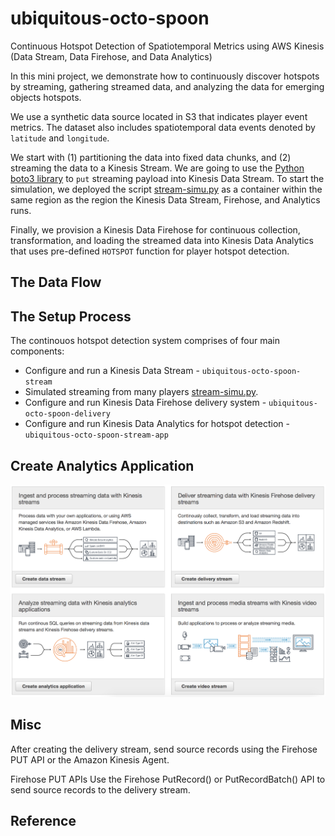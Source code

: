 # ubiquitous-octo-spoon
Continuous Hotspot Detection of Spatiotemporal Metrics using AWS Kinesis (Data Stream, Data Firehose, and Data Analytics)

In this mini project, we demonstrate how to continuously discover hotspots by streaming, gathering streamed data, and analyzing the data for emerging objects hotspots.
  
We use a synthetic data source located in S3 that indicates player event metrics. The dataset also includes spatiotemporal data events denoted by `latitude` and `longitude`. 

We start with (1) partitioning the data into fixed data chunks, and (2) streaming the data to a Kinesis Stream. We are going to use the [Python boto3 library](https://boto3.readthedocs.io/en/latest/reference/services/kinesis.html) to `put` streaming payload into Kinesis Data Stream. To start the simulation, we deployed the script [stream-simu.py](https://github.com/yahavb/ubiquitous-octo-spoon/blob/master/stream-simu.py) as a container within the same region as the region the Kinesis Data Stream, Firehose, and Analytics runs. 

Finally, we provision a Kinesis Data Firehose for continuous collection, transformation, and loading the streamed data into Kinesis Data Analytics that uses pre-defined `HOTSPOT` function for player hotspot detection. 

## The Data Flow


## The Setup Process 
The continouos hotspot detection system comprises of four main components:
* Configure and run a Kinesis Data Stream - `ubiquitous-octo-spoon-stream`
* Simulated streaming from many players [stream-simu.py](https://github.com/yahavb/ubiquitous-octo-spoon/blob/master/stream-simu.py). 
* Configure and run Kinesis Data Firehose delivery system - `ubiquitous-octo-spoon-delivery`
* Configure and run Kinesis Data Analytics for hotspot detection - `ubiquitous-octo-spoon-stream-app`





## Create Analytics Application
![alt text](https://github.com/yahavb/ubiquitous-octo-spoon/blob/master/create-analytics-app.png)




## Misc
After creating the delivery stream, send source records using the Firehose PUT API or the Amazon Kinesis Agent.

Firehose PUT APIs
Use the Firehose PutRecord() or PutRecordBatch() API to send source records to the delivery stream.




## Reference
